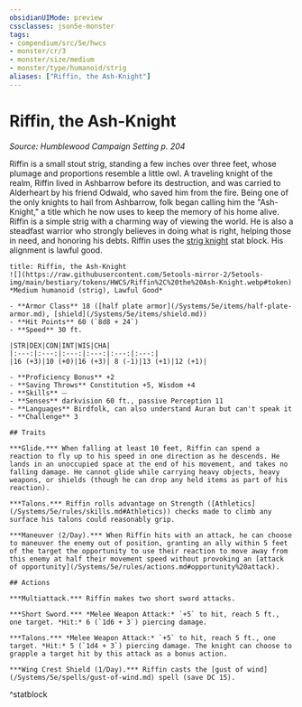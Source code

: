 ```yaml
---
obsidianUIMode: preview
cssclasses: json5e-monster
tags:
- compendium/src/5e/hwcs
- monster/cr/3
- monster/size/medium
- monster/type/humanoid/strig
aliases: ["Riffin, the Ash-Knight"]
---
```

# Riffin, the Ash-Knight
*Source: Humblewood Campaign Setting p. 204*  

Riffin is a small stout strig, standing a few inches over three feet, whose plumage and proportions resemble a little owl. A traveling knight of the realm, Riffin lived in Ashbarrow before its destruction, and was carried to Alderheart by his friend Odwald, who saved him from the fire. Being one of the only knights to hail from Ashbarrow, folk began calling him the "Ash-Knight," a title which he now uses to keep the memory of his home alive. Riffin is a simple strig with a charming way of viewing the world. He is also a steadfast warrior who strongly believes in doing what is right, helping those in need, and honoring his debts. Riffin uses the [strig knight](/Systems/5e/bestiary/humanoid/strig-knight-hwcs.md) stat block. His alignment is lawful good.

```ad-statblock
title: Riffin, the Ash-Knight
![](https://raw.githubusercontent.com/5etools-mirror-2/5etools-img/main/bestiary/tokens/HWCS/Riffin%2C%20the%20Ash-Knight.webp#token)
*Medium humanoid (strig), Lawful Good*

- **Armor Class** 18 ([half plate armor](/Systems/5e/items/half-plate-armor.md), [shield](/Systems/5e/items/shield.md))
- **Hit Points** 60 (`8d8 + 24`)
- **Speed** 30 ft.

|STR|DEX|CON|INT|WIS|CHA|
|:---:|:---:|:---:|:---:|:---:|:---:|
|16 (+3)|10 (+0)|16 (+3)| 8 (-1)|13 (+1)|12 (+1)|

- **Proficiency Bonus** +2
- **Saving Throws** Constitution +5, Wisdom +4
- **Skills** ⏤
- **Senses** darkvision 60 ft., passive Perception 11
- **Languages** Birdfolk, can also understand Auran but can't speak it
- **Challenge** 3

## Traits

***Glide.*** When falling at least 10 feet, Riffin can spend a reaction to fly up to his speed in one direction as he descends. He lands in an unoccupied space at the end of his movement, and takes no falling damage. He cannot glide while carrying heavy objects, heavy weapons, or shields (though he can drop any held items as part of his reaction).

***Talons.*** Riffin rolls advantage on Strength ([Athletics](/Systems/5e/rules/skills.md#Athletics)) checks made to climb any surface his talons could reasonably grip.

***Maneuver (2/Day).*** When Riffin hits with an attack, he can choose to maneuver the enemy out of position, granting an ally within 5 feet of the target the opportunity to use their reaction to move away from this enemy at half their movement speed without provoking an [attack of opportunity](/Systems/5e/rules/actions.md#opportunity%20attack).

## Actions

***Multiattack.*** Riffin makes two short sword attacks.

***Short Sword.*** *Melee Weapon Attack:* `+5` to hit, reach 5 ft., one target. *Hit:* 6 (`1d6 + 3`) piercing damage.

***Talons.*** *Melee Weapon Attack:* `+5` to hit, reach 5 ft., one target. *Hit:* 5 (`1d4 + 3`) piercing damage. The knight can choose to grapple a target hit by this attack as a bonus action.

***Wing Crest Shield (1/Day).*** Riffin casts the [gust of wind](/Systems/5e/spells/gust-of-wind.md) spell (save DC 15).
```
^statblock